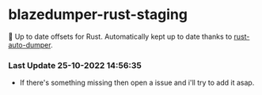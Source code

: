 # blazedumper-rust-staging

🚀 Up to date offsets for Rust. Automatically kept up to date thanks to [rust-auto-dumper](https://github.com/Akandesh/rust-auto-dumper).


### Last Update 25-10-2022 14:56:35
- If there's something missing then open a issue and i'll try to add it asap.
